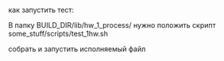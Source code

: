 как запустить тест:

В папку BUILD_DIR/lib/hw_1_process/ 
нужно положить скрипт some_stuff/scripts/test_1hw.sh 

собрать и запустить исполняемый файл
